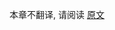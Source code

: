 [//]: # (title: Kotlin 2.1 兼容性指南)

本章不翻译, 请阅读 [原文](https://kotlinlang.org/docs/compatibility-guide-21.html)
